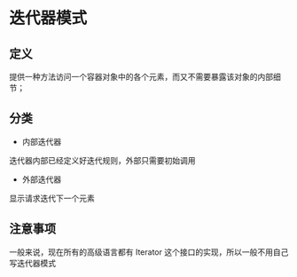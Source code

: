 # 迭代器模式

## 定义

提供一种方法访问一个容器对象中的各个元素，而又不需要暴露该对象的内部细节；

## 分类

- 内部迭代器

迭代器内部已经定义好迭代规则，外部只需要初始调用

- 外部迭代器

显示请求迭代下一个元素

## 注意事项

一般来说，现在所有的高级语言都有 Iterator 这个接口的实现，所以一般不用自己写迭代器模式